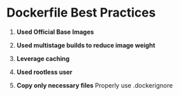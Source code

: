 # Dockerfile Best Practices

1. **Used Official Base Images**

2. **Used multistage builds to reduce image weight**

3. **Leverage caching**

4. **Used rootless user**

5. **Copy only necessary files**
Properly use .dockerignore
